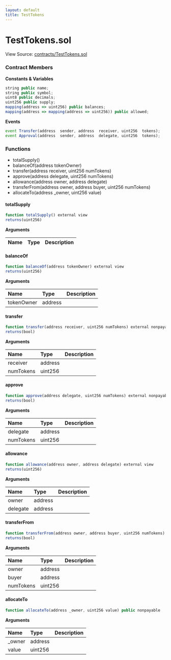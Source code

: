 ```yaml
---
layout: default
title: TestTokens
---
```


# TestTokens.sol

View Source: [contracts/TestTokens.sol](https://github.com/AlkemiNetwork/alkemi-earn-contracts/tree/ae6d5c01ff8b3810c4005457ac7ce441ab1c7ec5/contracts/TestTokens.sol)



### Contract Members

**Constants & Variables**

```javascript
string public name;
string public symbol;
uint8 public decimals;
uint256 public supply;
mapping(address => uint256) public balances;
mapping(address => mapping(address => uint256)) public allowed;
```

**Events**

```javascript
event Transfer(address  sender, address  receiver, uint256  tokens);
event Approval(address  sender, address  delegate, uint256  tokens);
```

### Functions

* totalSupply\(\)
* balanceOf\(address tokenOwner\)
* transfer\(address receiver, uint256 numTokens\)
* approve\(address delegate, uint256 numTokens\)
* allowance\(address owner, address delegate\)
* transferFrom\(address owner, address buyer, uint256 numTokens\)
* allocateTo\(address \_owner, uint256 value\)

#### totalSupply

```javascript
function totalSupply() external view
returns(uint256)
```

**Arguments**

| Name | Type | Description |
| :--- | :--- | :--- |


#### balanceOf

```javascript
function balanceOf(address tokenOwner) external view
returns(uint256)
```

**Arguments**

| Name | Type | Description |
| :--- | :--- | :--- |
| tokenOwner | address |  |

#### transfer

```javascript
function transfer(address receiver, uint256 numTokens) external nonpayable
returns(bool)
```

**Arguments**

| Name | Type | Description |
| :--- | :--- | :--- |
| receiver | address |  |
| numTokens | uint256 |  |

#### approve

```javascript
function approve(address delegate, uint256 numTokens) external nonpayable
returns(bool)
```

**Arguments**

| Name | Type | Description |
| :--- | :--- | :--- |
| delegate | address |  |
| numTokens | uint256 |  |

#### allowance

```javascript
function allowance(address owner, address delegate) external view
returns(uint256)
```

**Arguments**

| Name | Type | Description |
| :--- | :--- | :--- |
| owner | address |  |
| delegate | address |  |

#### transferFrom

```javascript
function transferFrom(address owner, address buyer, uint256 numTokens) external nonpayable
returns(bool)
```

**Arguments**

| Name | Type | Description |
| :--- | :--- | :--- |
| owner | address |  |
| buyer | address |  |
| numTokens | uint256 |  |

#### allocateTo

```javascript
function allocateTo(address _owner, uint256 value) public nonpayable
```

**Arguments**

| Name | Type | Description |
| :--- | :--- | :--- |
| \_owner | address |  |
| value | uint256 |  |

